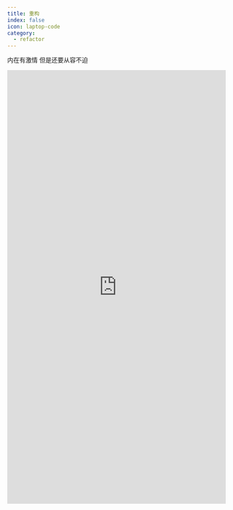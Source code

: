 ```yaml
---
title: 重构
index: false
icon: laptop-code
category:
  - refactor
---
```


<Catalog />


内在有激情 但是还要从容不迫
<body>
<iframe src="https://hw59jj30i1.feishu.cn/docx/OWYodWlf7oBs0nxdIXpcpvF2nWf?from=from_copylink" width="100%" height="1000"  scrolling="no"  frameborder="no"></iframe>
</body>

